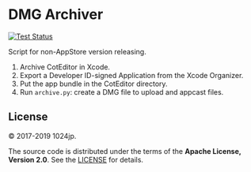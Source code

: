 # DMG Archiver

[![Test Status](https://github.com/coteditor/DMGArchiver/workflows/Test/badge.svg)](https://github.com/coteditor/DMGArchiver/actions)

Script for non-AppStore version releasing.

1. Archive CotEditor in Xcode.
2. Export a Developer ID-signed Application from the Xcode Organizer.
3. Put the app bundle in the CotEditor directory.
4. Run `archive.py`: create a DMG file to upload and appcast files.


License
-----------------------------
© 2017-2019 1024jp.

The source code is distributed under the terms of the __Apache License, Version 2.0__. See the [LICENSE](LICENSE) for details.

